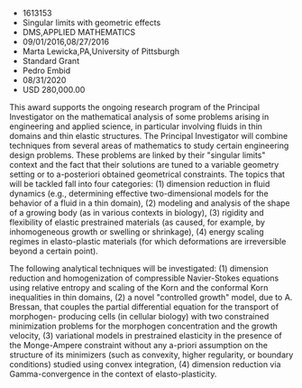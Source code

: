 
* 1613153
* Singular limits with geometric effects
* DMS,APPLIED MATHEMATICS
* 09/01/2016,08/27/2016
* Marta Lewicka,PA,University of Pittsburgh
* Standard Grant
* Pedro Embid
* 08/31/2020
* USD 280,000.00

This award supports the ongoing research program of the Principal Investigator
on the mathematical analysis of some problems arising in engineering and applied
science, in particular involving fluids in thin domains and thin elastic
structures. The Principal Investigator will combine techniques from several
areas of mathematics to study certain engineering design problems. These
problems are linked by their "singular limits" context and the fact that their
solutions are tuned to a variable geometry setting or to a-posteriori obtained
geometrical constraints. The topics that will be tackled fall into four
categories: (1) dimension reduction in fluid dynamics (e.g., determining
effective two-dimensional models for the behavior of a fluid in a thin domain),
(2) modeling and analysis of the shape of a growing body (as in various contexts
in biology), (3) rigidity and flexibility of elastic prestrained materials (as
caused, for example, by inhomogeneous growth or swelling or shrinkage), (4)
energy scaling regimes in elasto-plastic materials (for which deformations are
irreversible beyond a certain point).

The following analytical techniques will be investigated: (1) dimension
reduction and homogenization of compressible Navier-Stokes equations using
relative entropy and scaling of the Korn and the conformal Korn inequalities in
thin domains, (2) a novel "controlled growth" model, due to A. Bressan, that
couples the partial differential equation for the transport of morphogen-
producing cells (in cellular biology) with two constrained minimization problems
for the morphogen concentration and the growth velocity, (3) variational models
in prestrained elasticity in the presence of the Monge-Ampere constraint without
any a-priori assumption on the structure of its minimizers (such as convexity,
higher regularity, or boundary conditions) studied using convex integration, (4)
dimension reduction via Gamma-convergence in the context of elasto-plasticity.
